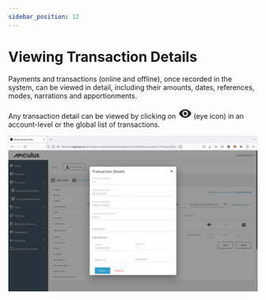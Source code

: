 ```yaml
---
sidebar_position: 12
---
```

# Viewing Transaction Details

Payments and transactions (online and offline), once recorded in the system, can be viewed in detail, including their amounts, dates, references, modes, narrations and apportionments.

Any transaction detail can be viewed by clicking on ![Eye Icon](img/Eye.png) (eye icon) in an account-level or the global list of transactions.

![Viewing Transaction Details](img/ViewingTransactionDetails.png)




